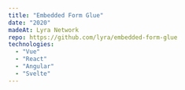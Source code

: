 ```yaml
---
title: "Embedded Form Glue"
date: "2020"
madeAt: Lyra Network 
repo: https://github.com/lyra/embedded-form-glue
technologies:
  - "Vue"
  - "React"
  - "Angular"
  - "Svelte"
---
```

